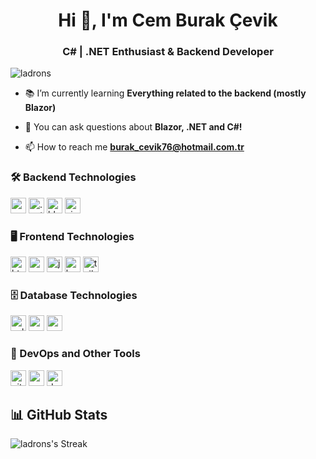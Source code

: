 <h1 align="center">Hi 👋, I'm Cem Burak Çevik</h1>
<h3 align="center">C# | .NET Enthusiast & Backend Developer</h3>

<p align="left"> <img src="https://komarev.com/ghpvc/?username=ladrons&label=Profile%20views&color=114082&style=flat-square" alt="ladrons" /> </p>

- 📚 I’m currently learning **Everything related to the backend (mostly Blazor)**

- 💬 You can ask questions about **Blazor, .NET and C#!**

- 📫 How to reach me **burak_cevik76@hotmail.com.tr**

### 🛠️ Backend Technologies
<p align="left">
    <img src="https://img.shields.io/static/v1?message=C%23&logo=c-sharp&label=&color=664794&logoColor=white&labelColor=&style=for-the-badge" height="25" alt="csharp logo"  />
    <img src="https://img.shields.io/static/v1?message=.NET&logo=.net&label=&color=512BD4&logoColor=white&labelColor=&style=for-the-badge" height="25" alt=".net logo"  />
    <img src="https://img.shields.io/static/v1?message=Blazor&logo=blazor&label=&color=8C3EAF&logoColor=white&labelColor=&style=for-the-badge" height="25" alt="blazor logo"  />
    <img src="https://img.shields.io/static/v1?message=SignalR&logo=.net&label=&color=0e6982&logoColor=white&labelColor=&style=for-the-badge" height="25" alt="signalr logo"  />
</p>

### 🖥️ Frontend Technologies
<p align="left">
    <img src="https://img.shields.io/static/v1?message=HTML5&logo=html5&label=&color=E34F26&logoColor=white&labelColor=&style=for-the-badge" height="25" alt="html5 logo"  />
    <img src="https://img.shields.io/static/v1?message=CSS3&logo=css3&label=&color=1572B6&logoColor=white&labelColor=&style=for-the-badge" height="25" alt="css3 logo"  />
    <img src="https://img.shields.io/static/v1?message=JavaScript&logo=javascript&label=&color=F7DF1E&logoColor=black&labelColor=&style=for-the-badge" height="25" alt="javascript logo"  />
    <img src="https://img.shields.io/static/v1?message=Bootstrap&logo=bootstrap&label=&color=7952B3&logoColor=white&labelColor=&style=for-the-badge" height="25" alt="bootstrap logo"  />
    <img src="https://img.shields.io/static/v1?message=TailwindCSS&logo=tailwind-css&label=&color=06B6D4&logoColor=white&labelColor=&style=for-the-badge" height="25" alt="tailwindcss logo"  />
</p>

### 🗄️ Database Technologies
<p align="left">
    <img src="https://img.shields.io/static/v1?message=SQLite&logo=sqlite&label=&color=003B57&logoColor=white&labelColor=&style=for-the-badge" height="25" alt="sqlite logo"  />
    <img src="https://img.shields.io/static/v1?message=Microsoft%20SQL%20Server&logo=microsoft-sql-server&label=&color=CC2927&logoColor=white&labelColor=&style=for-the-badge" height="25" alt="mssql logo"  />
    <img src="https://img.shields.io/static/v1?message=PostgreSQL&logo=postgresql&label=&color=4169E1&logoColor=white&labelColor=&style=for-the-badge" height="25" alt="postgresql logo"  />
</p>

### 🧰 DevOps and Other Tools
<p align="left">
    <img src="https://img.shields.io/static/v1?message=Git&logo=git&label=&color=F05032&logoColor=white&labelColor=&style=for-the-badge" height="25" alt="git logo"  />
    <img src="https://img.shields.io/static/v1?message=Postman&logo=postman&label=&color=FF6C37&logoColor=white&labelColor=&style=for-the-badge" height="25" alt="postman logo"  />
    <img src="https://img.shields.io/static/v1?message=Docker&logo=docker&label=&color=2496ED&logoColor=white&labelColor=&style=for-the-badge" height="25" alt="docker logo"  />
</p>

## 📊 GitHub Stats
![ladrons's Streak](https://github-readme-streak-stats.herokuapp.com/?user=ladrons&theme=dark&hide_border=true)

